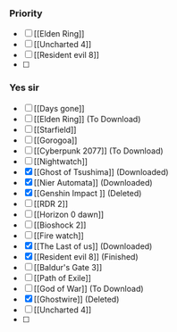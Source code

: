 ### Priority
- [ ] [[Elden Ring]]
- [ ] [[Uncharted 4]]
- [ ] [[Resident evil 8]]
- [ ] 

### Yes sir
- [ ] [[Days gone]]
- [ ] [[Elden Ring]] (To Download)
- [ ] [[Starfield]]
- [ ] [[Gorogoa]]
- [ ] [[Cyberpunk 2077]] (To Download)
- [ ] [[Nightwatch]]
- [x] [[Ghost of Tsushima]] (Downloaded)
- [x] [[Nier Automata]] (Downloaded)
- [x] [[Genshin Impact ]] (Deleted)
- [ ] [[RDR 2]]
- [ ] [[Horizon 0 dawn]]
- [ ] [[Bioshock 2]]
- [ ] [[Fire watch]]
- [x] [[The Last of us]] (Downloaded)
- [x] [[Resident evil 8]] (Finished)
- [ ] [[Baldur's Gate 3]]
- [ ] [[Path of Exile]]
- [ ] [[God of War]] (To Download)
- [x] [[Ghostwire]] (Deleted)
- [ ] [[Uncharted 4]]
- [ ] 
